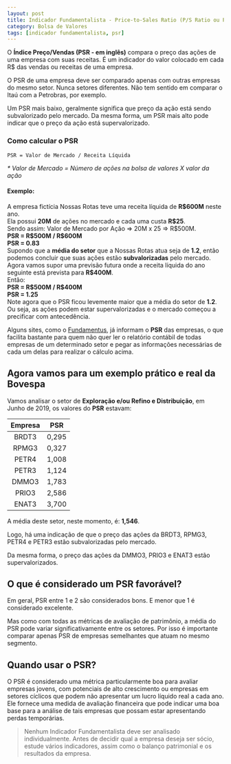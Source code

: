 ```yaml
---
layout: post
title: Indicador Fundamentalista - Price-to-Sales Ratio (P/S Ratio ou PSR)
category: Bolsa de Valores
tags: [indicador fundamentalista, psr]
---
```


O **Índice Preço/Vendas (PSR - em inglês)** compara o preço das ações de uma empresa com suas receitas. É um indicador do valor colocado em cada R$ das vendas ou receitas de uma empresa.

O PSR de uma empresa deve ser comparado apenas com outras empresas do mesmo setor. Nunca setores diferentes. Não tem sentido em comparar o Itaú com a Petrobras, por exemplo.

Um PSR mais baixo, geralmente significa que preço da ação está sendo subvalorizado pelo mercado. Da mesma forma, um PSR mais alto pode indicar que o preço da ação está supervalorizado.

### Como calcular o PSR

`PSR = Valor de Mercado / Receita Líquida`

_* Valor de Mercado = Número de ações na bolsa de valores X valor da ação_

#### Exemplo:

<p class="example">
    A empresa fictícia Nossas Rotas teve uma receita líquida de <b>R$600M</b> neste ano.<br />
    Ela possui <b>20M</b> de ações no mercado e cada uma custa <b>R$25</b>.<br />
    Sendo assim: Valor de Mercado por Ação => 20M x 25 => R$500M.<br />
    <b>PSR = R$500M / R$600M</b><br />
    <b>PSR = 0.83<br /></b>
    Supondo que a <b>média do setor</b> que a Nossas Rotas atua seja de <b>1.2</b>, então podemos concluir que suas ações estão <b>subvalorizadas</b> pelo mercado.<br />
    Agora vamos supor uma previsão futura onde a receita líquida do ano seguinte está prevista para <b>R$400M</b>.<br />
    Então:<br />
    <b>PSR = R$500M / R$400M</b><br />
    <b>PSR = 1.25</b><br />
    Note agora que o PSR ficou levemente maior que a média do setor de <b>1.2</b>. Ou seja, as ações podem estar supervalorizadas e o mercado começou a precificar com antecedência.<br />
</p>

Alguns sites, como o [Fundamentus](http://www.fundamentus.com.br/), já informam o **PSR** das empresas, o que facilita bastante para quem não quer ler o relatório contábil de todas empresas de um determinado setor e pegar as informações necessárias de cada um delas para realizar o cálculo acima.

## Agora vamos para um exemplo prático e real da Bovespa

Vamos analisar o setor de **Exploração e/ou Refino e Distribuição**, em Junho de 2019, os valores do **PSR** estavam:

| Empresa | PSR |
| :---: | :---: |
| BRDT3 | 0,295 |
| RPMG3 | 0,327 |
| PETR4 | 1,008 |
| PETR3 | 1,124 |
| DMMO3 | 1,783 |
| PRIO3 | 2,586 |
| ENAT3 | 3,700 |

A média deste setor, neste momento, é: **1,546**.

Logo, há uma indicação de que o preço das ações da BRDT3, RPMG3, PETR4 e PETR3 estão subvalorizadas pelo mercado.

Da mesma forma, o preço das ações da DMMO3, PRIO3 e ENAT3 estão supervalorizados.

## O que é considerado um PSR favorável?

Em geral, PSR entre 1 e 2 são considerados bons. E menor que 1 é considerado excelente.

Mas como com todas as métricas de avaliação de patrimônio, a média do PSR pode variar significativamente entre os setores. Por isso é importante comparar apenas PSR de empresas semelhantes que atuam no mesmo segmento.

## Quando usar o PSR?

O PSR é considerado uma métrica particularmente boa para avaliar empresas jovens, com potenciais de alto crescimento ou empresas em setores cíclicos que podem não apresentar um lucro líquido real a cada ano. Ele fornece uma medida de avaliação financeira que pode indicar uma boa base para a análise de tais empresas que possam estar apresentando perdas temporárias.

> Nenhum Indicador Fundamentalista deve ser analisado individualmente. Antes de decidir qual a empresa deseja ser sócio, estude vários indicadores, assim como o balanço patrimonial e os resultados da empresa. 